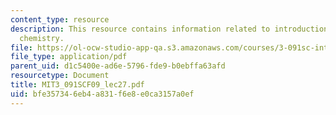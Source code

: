 ```yaml
---
content_type: resource
description: This resource contains information related to introduction to organic
  chemistry.
file: https://ol-ocw-studio-app-qa.s3.amazonaws.com/courses/3-091sc-introduction-to-solid-state-chemistry-fall-2010/bfe357346eb4a831f6e8e0ca3157a0ef_MIT3_091SCF09_lec27.pdf
file_type: application/pdf
parent_uid: d1c5400e-ad6e-5796-fde9-b0ebffa63afd
resourcetype: Document
title: MIT3_091SCF09_lec27.pdf
uid: bfe35734-6eb4-a831-f6e8-e0ca3157a0ef
---
```

